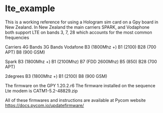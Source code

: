# lte_example

This is a working reference for  using a Hologram sim card on a Gpy board in New Zealand.
In New Zealand the main carriers SPARK, and Vodaphone both support LTE on bands 3, 7, 28 which accounts for the most common frequencies 

Carriers	                          4G Bands	                     3G Bands
Vodafone	                         B3 (1800Mhz +)                 B1 (2100)
                                   B28 (700 APT)                  B8 (900 GSM)
	                                                                    

                                                                           
Spark	                              B3 (1800Mhz +)                B1 (2100Mhz)
                                    B7 (FDD 2600Mhz)              B5 (850)
                                    B28 (700 APT)
	                                                                       

                                                                               
2degrees	B3 (1800Mhz +)	          B1 (2100)                     B8 (900 GSM)

The firmware on the GPY  1.20.2.r6
The firmware installed on the sequence Lte modem is CATM1-5.2-48829.zip

All of these firmwares and instructions are available at Pycom website https://docs.pycom.io/updatefirmware/ 


                                                                            
